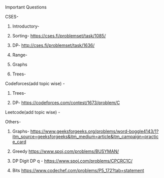 Important Questions


CSES-
1. Introductory-

2. Sorting-
   https://cses.fi/problemset/task/1085/
  

4. DP- http://cses.fi/problemset/task/1636/

5. Range-

6. Graphs

7. Trees-


Codeforces(add topic wise) -
1. Trees-

2. DP-
   https://codeforces.com/contest/1673/problem/C

Leetcode(add topic wise) -

Others-
1. Graphs-
https://www.geeksforgeeks.org/problems/word-boggle4143/1?itm_source=geeksforgeeks&itm_medium=article&itm_campaign=practice_card

2. Greedy
   https://www.spoj.com/problems/BUSYMAN/

3. DP
   Digit DP q - https://www.spoj.com/problems/CPCRC1C/

4. Bits
   https://www.codechef.com/problems/P5_172?tab=statement   


